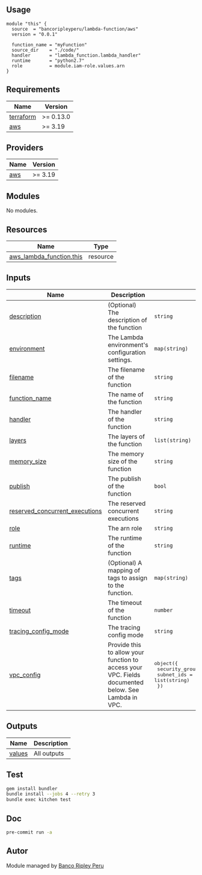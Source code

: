 ## Usage

```hcl
module "this" {
  source  = "bancoripleyperu/lambda-function/aws"
  version = "0.0.1"

  function_name = "myFunction"
  source_dir    = "./code/"
  handler       = "lambda_function.lambda_handler"
  runtime       = "python2.7"
  role          = module.iam-role.values.arn
}
```

<!-- BEGINNING OF PRE-COMMIT-TERRAFORM DOCS HOOK -->
## Requirements

| Name | Version |
|------|---------|
| <a name="requirement_terraform"></a> [terraform](#requirement\_terraform) | >= 0.13.0 |
| <a name="requirement_aws"></a> [aws](#requirement\_aws) | >= 3.19 |

## Providers

| Name | Version |
|------|---------|
| <a name="provider_aws"></a> [aws](#provider\_aws) | >= 3.19 |

## Modules

No modules.

## Resources

| Name | Type |
|------|------|
| [aws_lambda_function.this](https://registry.terraform.io/providers/hashicorp/aws/latest/docs/resources/lambda_function) | resource |

## Inputs

| Name | Description | Type | Default | Required |
|------|-------------|------|---------|:--------:|
| <a name="input_description"></a> [description](#input\_description) | (Optional) The description of the function | `string` | `null` | no |
| <a name="input_environment"></a> [environment](#input\_environment) | The Lambda environment's configuration settings. | `map(string)` | `null` | no |
| <a name="input_filename"></a> [filename](#input\_filename) | The filename of the function | `string` | n/a | yes |
| <a name="input_function_name"></a> [function\_name](#input\_function\_name) | The name of the function | `string` | n/a | yes |
| <a name="input_handler"></a> [handler](#input\_handler) | The handler of the function | `string` | n/a | yes |
| <a name="input_layers"></a> [layers](#input\_layers) | The layers of the function | `list(string)` | `[]` | no |
| <a name="input_memory_size"></a> [memory\_size](#input\_memory\_size) | The memory size of the function | `string` | `"128"` | no |
| <a name="input_publish"></a> [publish](#input\_publish) | The publish of the function | `bool` | `false` | no |
| <a name="input_reserved_concurrent_executions"></a> [reserved\_concurrent\_executions](#input\_reserved\_concurrent\_executions) | The reserved concurrent executions | `string` | `null` | no |
| <a name="input_role"></a> [role](#input\_role) | The arn role | `string` | `null` | no |
| <a name="input_runtime"></a> [runtime](#input\_runtime) | The runtime of the function | `string` | n/a | yes |
| <a name="input_tags"></a> [tags](#input\_tags) | (Optional) A mapping of tags to assign to the function. | `map(string)` | `{}` | no |
| <a name="input_timeout"></a> [timeout](#input\_timeout) | The timeout of the function | `number` | `3` | no |
| <a name="input_tracing_config_mode"></a> [tracing\_config\_mode](#input\_tracing\_config\_mode) | The tracing config mode | `string` | `"PassThrough"` | no |
| <a name="input_vpc_config"></a> [vpc\_config](#input\_vpc\_config) | Provide this to allow your function to access your VPC. Fields documented below. See Lambda in VPC. | <pre>object({<br>    security_group_ids = list(string)<br>    subnet_ids         = list(string)<br>  })</pre> | `null` | no |

## Outputs

| Name | Description |
|------|-------------|
| <a name="output_values"></a> [values](#output\_values) | All outputs |
<!-- END OF PRE-COMMIT-TERRAFORM DOCS HOOK -->

## Test

```sh
gem install bundler
bundle install --jobs 4 --retry 3
bundle exec kitchen test
```

## Doc

```sh
pre-commit run -a
```

## Autor
 
Module managed by [Banco Ripley Peru](https://ripley.com.pe)
